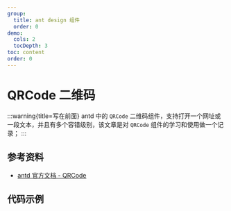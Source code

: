 ```yaml
---
group:
  title: ant design 组件
  order: 0
demo:
  cols: 2
  tocDepth: 3
toc: content
order: 0
---
```


# QRCode 二维码

:::warning{title=写在前面}
antd 中的 `QRCode` 二维码组件，支持打开一个网址或一段文本，并且有多个容错级别，该文章是对 `QRCode` 组件的学习和使用做一个记录；
:::

## 参考资料

- <a href="https://ant.design/components/qrcode-cn" target="_blank">antd 官方文档 - QRCode</a>

## 代码示例

<code src="../demos/QRCode/Base.tsx"></code>
<code src="../demos/QRCode/Size.tsx"></code>
<code src="../demos/QRCode/ErrorLevel.tsx"></code>
<code src="../demos/QRCode/Status.tsx"></code>
<code src="../demos/QRCode/Color.tsx"></code>

<!-- <API id="Foo"></API> -->
